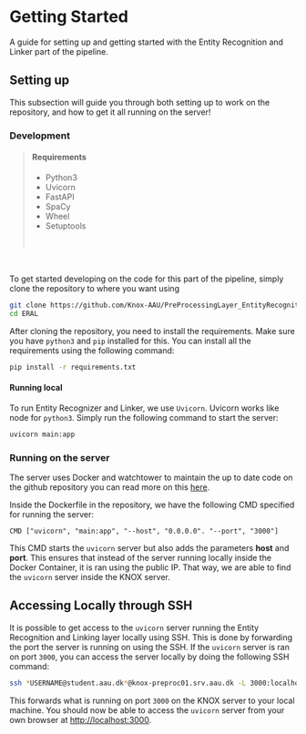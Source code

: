 # Getting Started

A guide for setting up and getting started with the Entity Recognition and Linker part of the pipeline.

## Setting up

This subsection will guide you through both setting up to work on the repository, and how to get it all running on the server!

### Development

> #### **Requirements**
>
> - Python3
> - Uvicorn
> - FastAPI
> - SpaCy
> - Wheel
> - Setuptools
>
> <br>

<br>

To get started developing on the code for this part of the pipeline, simply clone the repository to where you want using

```BASH
git clone https://github.com/Knox-AAU/PreProcessingLayer_EntityRecognitionAndLinking ERAL
cd ERAL
```

After cloning the repository, you need to install the requirements. Make sure you have `python3` and `pip` installed for this. You can install all the requirements using the following command:

```BASH
pip install -r requirements.txt
```

#### Running local

To run Entity Recognizer and Linker, we use `Uvicorn`. Uvicorn works like node for `python3`. Simply run the following command to start the server:

```BASH
uvicorn main:app
```

### Running on the server

The server uses Docker and watchtower to maintain the up to date code on the github repository you can read more on this [here](/using-docker-and-watchtower).

Inside the Dockerfile in the repository, we have the following CMD specified for running the server:

```DOCKER
CMD ["uvicorn", "main:app", "--host", "0.0.0.0". "--port", "3000"]
```

This CMD starts the `uvicorn` server but also adds the parameters **host** and **port**. This ensures that instead of the server running locally inside the Docker Container, it is ran using the public IP. That way, we are able to find the `uvicorn` server inside the KNOX server.

## Accessing Locally through SSH

It is possible to get access to the `uvicorn` server running the Entity Recognition and Linking layer locally using SSH. This is done by forwarding the port the server is running on using the SSH. If the `uvicorn` server is ran on port `3000`, you can access the server locally by doing the following SSH command:

```BASH
ssh *USERNAME@student.aau.dk*@knox-preproc01.srv.aau.dk -L 3000:localhost:3000
```

This forwards what is running on port `3000` on the KNOX server to your local machine. You should now be able to access the `uvicorn` server from your own browser at
[http://localhost:3000](http://localhost:3000).
